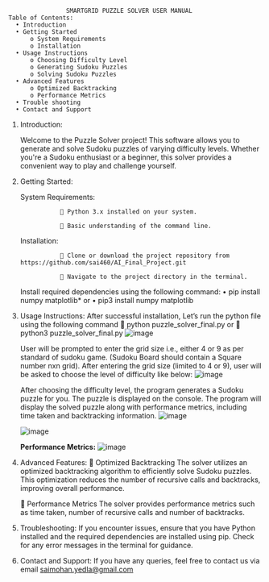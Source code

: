 
				   	SMARTGRID PUZZLE SOLVER USER MANUAL
	Table of Contents:
      •	Introduction
      •	Getting Started
          o	System Requirements
          o	Installation
      •	Usage Instructions
          o	Choosing Difficulty Level
          o	Generating Sudoku Puzzles
          o	Solving Sudoku Puzzles
      •	Advanced Features
          o	Optimized Backtracking
          o	Performance Metrics
      •	Trouble shooting
      •	Contact and Support
      
1. Introduction:
 
   Welcome to the Puzzle Solver project! This software allows you to generate and solve Sudoku puzzles of varying difficulty levels. Whether you're a Sudoku enthusiast or a beginner, this solver provides a convenient way to play and challenge yourself.
   

 
2. Getting Started:
   
   System Requirements:
   
				  	Python 3.x installed on your system.
   
				  	Basic understanding of the command line.
   
      Installation:
   
				  	Clone or download the project repository from https://github.com/sai460/AI_Final_Project.git
			   
				  	Navigate to the project directory in the terminal.
      Install required dependencies using the following command:
	  •	pip install numpy matplotlib*
	  or
	  •	pip3 install numpy matplotlib

4. Usage Instructions:
		After successful installation, Let’s run the python file using the following command
			python puzzle_solver_final.py			or
			python3 puzzle_solver_final.py
     			 ![image](https://github.com/sai460/AI_Final_Project/assets/52188773/41c3f949-61b5-4bd2-8cc4-756c75ff95f2)

	User will be prompted to enter the grid size i.e., either 4 or 9 as per standard of sudoku game. (Sudoku Board should contain a Square number nxn grid).
	After entering the grid size (limited to 4 or 9), user will be asked to choose the level of difficulty like below:
		 	![image](https://github.com/sai460/AI_Final_Project/assets/52188773/2a04d0fc-84e3-457f-9231-dac40309e94c)

	After choosing the difficulty level, the program generates a Sudoku puzzle for you.
	The puzzle is displayed on the console.
	The program will display the solved puzzle along with performance metrics, including time taken and backtracking information.
  			![image](https://github.com/sai460/AI_Final_Project/assets/52188773/d3ece236-60a7-4335-a2e9-e88c3f1f215b)


	![image](https://github.com/sai460/AI_Final_Project/assets/52188773/c80733d5-8ca9-414d-b842-5c3e0d290349)
	
	
 
 	**Performance Metrics:**
	  			![image](https://github.com/sai460/AI_Final_Project/assets/52188773/693d1e53-6e04-4160-9b21-06afb9f4e516)

5. Advanced Features:
		Optimized Backtracking
		The solver utilizes an optimized backtracking algorithm to efficiently solve Sudoku puzzles.
		This optimization reduces the number of recursive calls and backtracks, improving overall performance.
		
		Performance Metrics
		The solver provides performance metrics such as time taken, number of recursive calls and number of backtracks.

		
6. Troubleshooting:
		If you encounter issues, ensure that you have Python installed and the required dependencies are installed using pip.
		Check for any error messages in the terminal for guidance.
	
7. Contact and Support:
		If you have any queries, feel free to contact us via email saimohan.yedla@gmail.com

